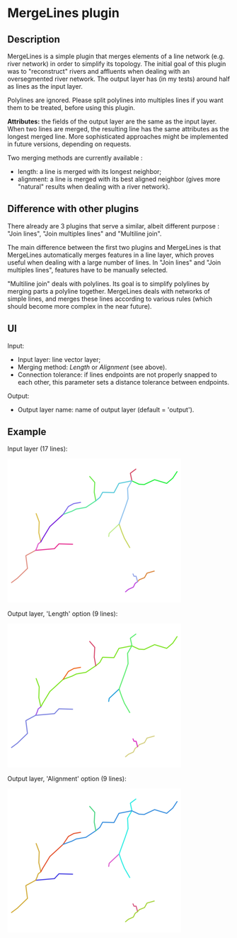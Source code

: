 MergeLines plugin
=================

Description
-----------

MergeLines is a simple plugin that merges elements of a line network (e.g. river network) in order to simplify its topology. The initial goal of this plugin was to "reconstruct" rivers and affluents when dealing with an oversegmented river network. The output layer has (in my tests) around half as lines as the input layer.

Polylines are ignored. Please split polylines into multiples lines if you want them to be treated, before using this plugin.

**Attributes:** the fields of the output layer are the same as the input layer. When two lines are merged, the resulting line has the same attributes as the longest merged line. More sophisticated approaches might be implemented in future versions, depending on requests.

Two merging methods are currently available :

* length: a line is merged with its longest neighbor;
* alignment: a line is merged with its best aligned neighbor (gives more "natural" results when dealing with a river network).

Difference with other plugins
-----------------------------

There already are 3 plugins that serve a similar, albeit different purpose : "Join lines", "Join multiples lines" and "Multiline join".

The main difference between the first two plugins and MergeLines is that MergeLines automatically merges features in a line layer, which proves useful when dealing with a large number of lines. In "Join lines" and "Join multiples lines", features have to be manually selected.

"Multiline join" deals with polylines. Its goal is to simplify polylines by merging parts a polyline together. MergeLines deals with networks of simple lines, and merges these lines according to various rules (which should become more complex in the near future).

UI
--

Input:

* Input layer: line vector layer;
* Merging method: *Length* or *Alignment* (see above).
* Connection tolerance: if lines endpoints are not properly snapped to each other, this parameter sets a distance tolerance between endpoints.

Output:

* Output layer name: name of output layer (default = 'output').

Example
-------

Input layer (17 lines):

![Input layer](/img/demo_input.png "Input layer")

Output layer, 'Length' option (9 lines):

![Output layer](/img/demo_output_length.png "Output layer")

Output layer, 'Alignment' option (9 lines):

![Output layer](/img/demo_output_alignment.png "Output layer")
